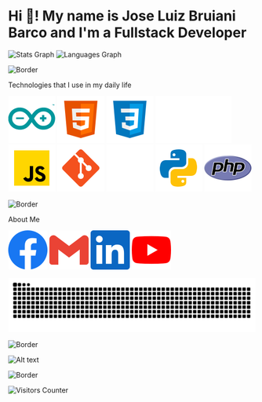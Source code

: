 # Hi 👋! My name is Jose Luiz Bruiani Barco and I'm a Fullstack Developer

![Stats Graph](https://github-readme-stats.vercel.app/api?username=JLBBARCO&hide_title=false&hide_rank=false&show_icons=true&include_all_commits=true&count_private=true&disable_animations=false&theme=dracula&locale=en&hide_border=false)
![Languages Graph](https://github-readme-stats.vercel.app/api/top-langs?username=JLBBARCO&locale=en&hide_title=false&layout=compact&card_width=320&langs_count=5&theme=dracula&hide_border=false)

![Border](https://capsule-render.vercel.app/api?type=waving&height=100&section=header&reversal=false&fontSize=70&fontColor=FFFFFF&fontAlign=50&fontAlignY=50&stroke=-&descSize=20&descAlign=50&descAlignY=50&theme=cobalt)

Technologies that I use in my daily life

![Arduino](assets/icon/arduino.svg)
![HTML5](assets/icon/html5.svg)
![CSS3](assets/icon/css3.svg)
![Markdown](assets/icon/markdown.svg)
![JavaScript](assets/icon/javascript.svg)
![Git](assets/icon/git.svg)
![GitHub](assets/icon/github.svg)
![Python](assets/icon/python.svg)
![PHP](assets/icon/php.svg)

![Border](https://capsule-render.vercel.app/api?type=waving&height=100&section=header&reversal=false&fontSize=70&fontColor=FFFFFF&fontAlign=50&fontAlignY=50&stroke=-&descSize=20&descAlign=50&descAlignY=50&theme=cobalt)

About Me

[![Facebook](assets/icon/facebook.svg)](https://www.facebook.com/joseluizbrubarco)
[![Gmail](assets/icon/gmail.svg)](mailto:jbruianibarco@gmail.com)
[![LinkedIn](assets/icon/linkedin.svg)](https://www.linkedin.com/in/joseluizbbarco)
[![YouTube](assets/icon/youtube.svg)](https://youtube.com/@JoseLuizBBarco)

![GitHub Snake animation](https://raw.githubusercontent.com/JLBBARCO/JLBBARCO/output/snake.svg)

![Border](https://capsule-render.vercel.app/api?type=waving&height=100&section=header&reversal=false&fontSize=70&fontColor=FFFFFF&fontAlign=50&fontAlignY=50&stroke=-&descSize=20&descAlign=50&descAlignY=50&theme=cobalt)

![Alt text](https://spotify-recently-played-readme.vercel.app/api?user=uephaajbuh6dia89glh5y6iev)

![Border](https://capsule-render.vercel.app/api?type=waving&height=100&section=header&reversal=false&fontSize=70&fontColor=FFFFFF&fontAlign=50&fontAlignY=50&stroke=-&descSize=20&descAlign=50&descAlignY=50&theme=cobalt)

![Visitors Counter](https://visitor-badge.laobi.icu/badge?page_id=JLBBARCO.JLBBARCO&left_text=Visitors)
